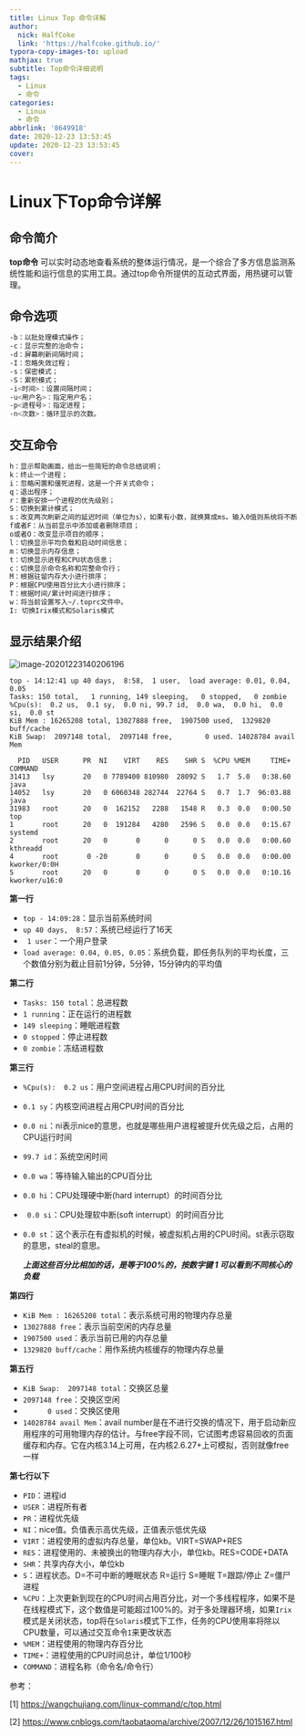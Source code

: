 ```yaml
---
title: Linux Top 命令详解
author:
  nick: HalfCoke
  link: 'https://halfcoke.github.io/'
typora-copy-images-to: upload
mathjax: true
subtitle: Top命令详细说明
tags:
  - Linux
  - 命令
categories:
  - Linux
  - 命令
abbrlink: '8649918'
date: 2020-12-23 13:53:45
update: 2020-12-23 13:53:45
cover:
---
```


# Linux下Top命令详解

## 命令简介

**top命令** 可以实时动态地查看系统的整体运行情况，是一个综合了多方信息监测系统性能和运行信息的实用工具。通过top命令所提供的互动式界面，用热键可以管理。

## 命令选项

```bash
-b：以批处理模式操作；
-c：显示完整的治命令；
-d：屏幕刷新间隔时间；
-I：忽略失效过程；
-s：保密模式；
-S：累积模式；
-i<时间>：设置间隔时间；
-u<用户名>：指定用户名；
-p<进程号>：指定进程；
-n<次数>：循环显示的次数。
```

## 交互命令

```bash
h：显示帮助画面，给出一些简短的命令总结说明；
k：终止一个进程；
i：忽略闲置和僵死进程，这是一个开关式命令；
q：退出程序；
r：重新安排一个进程的优先级别；
S：切换到累计模式；
s：改变两次刷新之间的延迟时间（单位为s），如果有小数，就换算成ms。输入0值则系统将不断刷新，默认值是5s；
f或者F：从当前显示中添加或者删除项目；
o或者O：改变显示项目的顺序；
l：切换显示平均负载和启动时间信息；
m：切换显示内存信息；
t：切换显示进程和CPU状态信息；
c：切换显示命令名称和完整命令行；
M：根据驻留内存大小进行排序；
P：根据CPU使用百分比大小进行排序；
T：根据时间/累计时间进行排序；
w：将当前设置写入~/.toprc文件中。
I: 切换Irix模式和Solaris模式
```

## 显示结果介绍

![image-20201223140206196](https://gitee.com/halfcoke/blog_img/raw/master/img/20201223140206.png)

```
top - 14:12:41 up 40 days,  8:58,  1 user,  load average: 0.01, 0.04, 0.05
Tasks: 150 total,   1 running, 149 sleeping,   0 stopped,   0 zombie
%Cpu(s):  0.2 us,  0.1 sy,  0.0 ni, 99.7 id,  0.0 wa,  0.0 hi,  0.0 si,  0.0 st
KiB Mem : 16265208 total, 13027888 free,  1907500 used,  1329820 buff/cache
KiB Swap:  2097148 total,  2097148 free,        0 used. 14028784 avail Mem

  PID 	USER      PR  NI    VIRT    RES    SHR S  %CPU %MEM     TIME+ COMMAND
31413	lsy       20   0 7789400 810980  28092 S   1.7  5.0   0:38.60 java
14052	lsy       20   0 6060348 282744  22764 S   0.7  1.7  96:03.88 java
31983	root      20   0  162152   2288   1548 R   0.3  0.0   0:00.50 top
1		root      20   0  191284   4280   2596 S   0.0  0.0   0:15.67 systemd
2		root      20   0       0      0      0 S   0.0  0.0   0:00.60 kthreadd
4		root       0 -20       0      0      0 S   0.0  0.0   0:00.00 kworker/0:0H
5		root      20   0       0      0      0 S   0.0  0.0   0:10.16 kworker/u16:0
```

**第一行**

- `top - 14:09:28`：显示当前系统时间
- `up 40 days,  8:57`：系统已经运行了16天
- ` 1 user`：一个用户登录
- `load average: 0.04, 0.05, 0.05`：系统负载，即任务队列的平均长度，三个数值分别为截止目前1分钟，5分钟，15分钟内的平均值

**第二行**

- `Tasks: 150 total`：总进程数
- `1 running`：正在运行的进程数
- `149 sleeping`：睡眠进程数
- `0 stopped`：停止进程数
- `0 zombie`：冻结进程数

**第三行**

- `%Cpu(s):  0.2 us`：用户空间进程占用CPU时间的百分比

- `0.1 sy`：内核空间进程占用CPU时间的百分比

- `0.0 ni`：ni表示nice的意思，也就是哪些用户进程被提升优先级之后，占用的CPU运行时间

- `99.7 id`：系统空闲时间

- `0.0 wa`：等待输入输出的CPU百分比

- `0.0 hi`：CPU处理硬中断(hard interrupt）的时间百分比

- ` 0.0 si`：CPU处理软中断(soft interrupt）的时间百分比

- `0.0 st`：这个表示在有虚拟机的时候，被虚拟机占用的CPU时间。st表示窃取的意思，steal的意思。

  ***上面这些百分比相加的话，是等于100%的，按数字键 1 可以看到不同核心的负载***

**第四行**

- `KiB Mem : 16265208 total`：表示系统可用的物理内存总量
- `13027888 free`：表示当前空闲的内存总量
- `1907500 used`：表示当前已用的内存总量
- `1329820 buff/cache`：用作系统内核缓存的物理内存总量

**第五行**

- `KiB Swap:  2097148 total`：交换区总量
- `2097148 free`：交换区空闲
- `      0 used`：交换区使用
- `14028784 avail Mem`：avail number是在不进行交换的情况下，用于启动新应用程序的可用物理内存的估计。与free字段不同，它试图考虑容易回收的页面缓存和内存。它在内核3.14上可用，在内核2.6.27+上可模拟，否则就像free一样

**第七行以下**

- `PID`：进程id
- `USER`：进程所有者
- `PR`：进程优先级
- `NI`：nice值。负值表示高优先级，正值表示低优先级
- `VIRT`：进程使用的虚拟内存总量，单位kb。VIRT=SWAP+RES
- `RES`：进程使用的、未被换出的物理内存大小，单位kb。RES=CODE+DATA
- `SHR`：共享内存大小，单位kb
- `S`：进程状态。D=不可中断的睡眠状态 R=运行 S=睡眠 T=跟踪/停止 Z=僵尸进程
- `%CPU`：上次更新到现在的CPU时间占用百分比，对一个多线程程序，如果不是在线程模式下，这个数值是可能超过100%的。对于多处理器环境，如果`Irix`模式是关闭状态，top将在`Solaris`模式下工作，任务的CPU使用率将除以CPU数量，可以通过交互命令`I`来更改状态
- `%MEM`：进程使用的物理内存百分比
- `TIME+`：进程使用的CPU时间总计，单位1/100秒
- `COMMAND`：进程名称（命令名/命令行）

参考：

[1] https://wangchujiang.com/linux-command/c/top.html

[2] https://www.cnblogs.com/taobataoma/archive/2007/12/26/1015167.html
